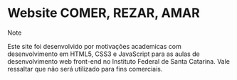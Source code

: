 <h1>Website COMER, REZAR, AMAR</h1>

> [!NOTE]
>Este site foi desenvolvido por motivações academicas com desenvolvimento em HTML5, CSS3 e JavaScript para as aulas de desenvolvimento web front-end no Instituto Federal de Santa Catarina. Vale ressaltar que não será utilizado para fins comerciais.

